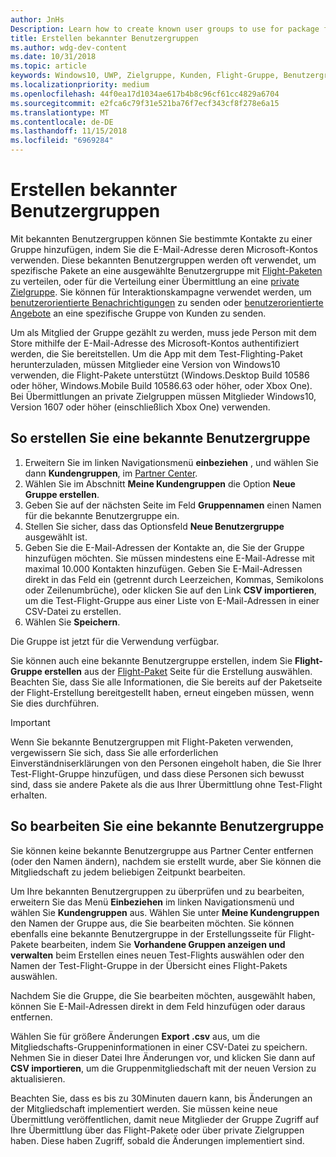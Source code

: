 ```yaml
---
author: JnHs
Description: Learn how to create known user groups to use for package flighting and more.
title: Erstellen bekannter Benutzergruppen
ms.author: wdg-dev-content
ms.date: 10/31/2018
ms.topic: article
keywords: Windows10, UWP, Zielgruppe, Kunden, Flight-Gruppe, Benutzergruppen, bekannte Benutzer
ms.localizationpriority: medium
ms.openlocfilehash: 44f0ea17d1034ae617b4b8c96cf61cc4829a6704
ms.sourcegitcommit: e2fca6c79f31e521ba76f7ecf343cf8f278e6a15
ms.translationtype: MT
ms.contentlocale: de-DE
ms.lasthandoff: 11/15/2018
ms.locfileid: "6969284"
---
```

# <a name="create-known-user-groups"></a>Erstellen bekannter Benutzergruppen

Mit bekannten Benutzergruppen können Sie bestimmte Kontakte zu einer Gruppe hinzufügen, indem Sie die E-Mail-Adresse deren Microsoft-Kontos verwenden. Diese bekannten Benutzergruppen werden oft verwendet, um spezifische Pakete an eine ausgewählte Benutzergruppe mit [Flight-Paketen](package-flights.md) zu verteilen, oder für die Verteilung einer Übermittlung an eine [private Zielgruppe](choose-visibility-options.md#audience). Sie können für Interaktionskampagne verwendet werden, um [benutzerorientierte Benachrichtigungen](send-push-notifications-to-your-apps-customers.md) zu senden oder [benutzerorientierte Angebote](use-targeted-offers-to-maximize-engagement-and-conversions.md) an eine spezifische Gruppe von Kunden zu senden.

Um als Mitglied der Gruppe gezählt zu werden, muss jede Person mit dem Store mithilfe der E-Mail-Adresse des Microsoft-Kontos authentifiziert werden, die Sie bereitstellen. Um die App mit dem Test-Flighting-Paket herunterzuladen, müssen Mitglieder eine Version von Windows10 verwenden, die Flight-Pakete unterstützt (Windows.Desktop Build 10586 oder höher, Windows.Mobile Build 10586.63 oder höher, oder Xbox One). Bei Übermittlungen an private Zielgruppen müssen Mitglieder Windows10, Version 1607 oder höher (einschließlich Xbox One) verwenden.

## <a name="to-create-a-known-user-group"></a>So erstellen Sie eine bekannte Benutzergruppe

1. Erweitern Sie im linken Navigationsmenü **einbeziehen** , und wählen Sie dann **Kundengruppen**, im [Partner Center](https://partner.microsoft.com/dashboard). 
2. Wählen Sie im Abschnitt **Meine Kundengruppen** die Option **Neue Gruppe erstellen**.
3. Geben Sie auf der nächsten Seite im Feld **Gruppennamen** einen Namen für die bekannte Benutzergruppe ein.
4. Stellen Sie sicher, dass das Optionsfeld **Neue Benutzergruppe** ausgewählt ist.
5. Geben Sie die E-Mail-Adressen der Kontakte an, die Sie der Gruppe hinzufügen möchten. Sie müssen mindestens eine E-Mail-Adresse mit maximal 10.000 Kontakten hinzufügen. Geben Sie E-Mail-Adressen direkt in das Feld ein (getrennt durch Leerzeichen, Kommas, Semikolons oder Zeilenumbrüche), oder klicken Sie auf den Link **CSV importieren**, um die Test-Flight-Gruppe aus einer Liste von E-Mail-Adressen in einer CSV-Datei zu erstellen.
6. Wählen Sie **Speichern**.

Die Gruppe ist jetzt für die Verwendung verfügbar.

Sie können auch eine bekannte Benutzergruppe erstellen, indem Sie **Flight-Gruppe erstellen** aus der [Flight-Paket](package-flights.md) Seite für die Erstellung auswählen. Beachten Sie, dass Sie alle Informationen, die Sie bereits auf der Paketseite der Flight-Erstellung bereitgestellt haben, erneut eingeben müssen, wenn Sie dies durchführen.

> [!IMPORTANT]
> Wenn Sie bekannte Benutzergruppen mit Flight-Paketen verwenden, vergewissern Sie sich, dass Sie alle erforderlichen Einverständniserklärungen von den Personen eingeholt haben, die Sie Ihrer Test-Flight-Gruppe hinzufügen, und dass diese Personen sich bewusst sind, dass sie andere Pakete als die aus Ihrer Übermittlung ohne Test-Flight erhalten. 

## <a name="to-edit-a-known-user-group"></a>So bearbeiten Sie eine bekannte Benutzergruppe

Sie können keine bekannte Benutzergruppe aus Partner Center entfernen (oder den Namen ändern), nachdem sie erstellt wurde, aber Sie können die Mitgliedschaft zu jedem beliebigen Zeitpunkt bearbeiten.

Um Ihre bekannten Benutzergruppen zu überprüfen und zu bearbeiten, erweitern Sie das Menü **Einbeziehen** im linken Navigationsmenü und wählen Sie **Kundengruppen** aus. Wählen Sie unter **Meine Kundengruppen** den Namen der Gruppe aus, die Sie bearbeiten möchten. Sie können ebenfalls eine bekannte Benutzergruppe in der Erstellungsseite für Flight-Pakete bearbeiten, indem Sie **Vorhandene Gruppen anzeigen und verwalten** beim Erstellen eines neuen Test-Flights auswählen oder den Namen der Test-Flight-Gruppe in der Übersicht eines Flight-Pakets auswählen. 

Nachdem Sie die Gruppe, die Sie bearbeiten möchten, ausgewählt haben, können Sie E-Mail-Adressen direkt in dem Feld hinzufügen oder daraus entfernen.

Wählen Sie für größere Änderungen **Export .csv** aus, um die Mitgliedschafts-Gruppeninformationen in einer CSV-Datei zu speichern. Nehmen Sie in dieser Datei Ihre Änderungen vor, und klicken Sie dann auf **CSV importieren**, um die Gruppenmitgliedschaft mit der neuen Version zu aktualisieren.

Beachten Sie, dass es bis zu 30Minuten dauern kann, bis Änderungen an der Mitgliedschaft implementiert werden. Sie müssen keine neue Übermittlung veröffentlichen, damit neue Mitglieder der Gruppe Zugriff auf Ihre Übermittlung über das Flight-Pakete oder über private Zielgruppen haben. Diese haben Zugriff, sobald die Änderungen implementiert sind. 






